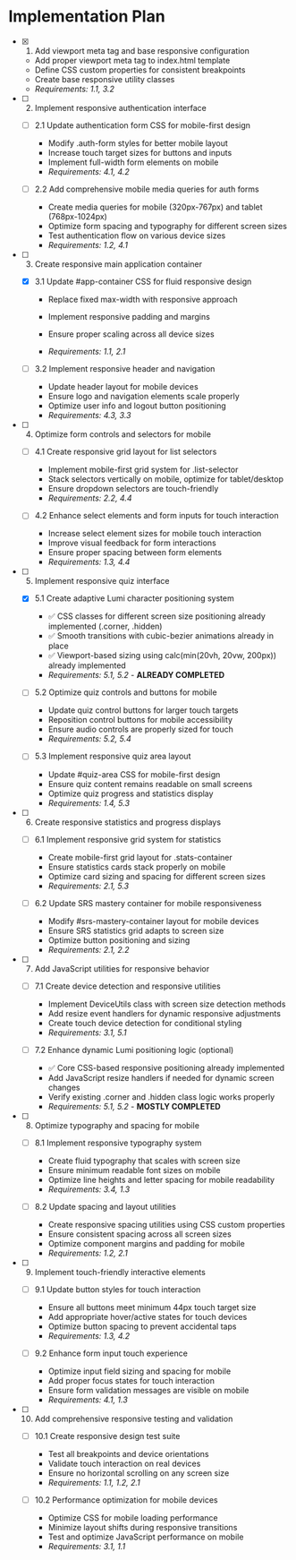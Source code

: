 # Implementation Plan

- [x] 1. Add viewport meta tag and base responsive configuration



  - Add proper viewport meta tag to index.html template
  - Define CSS custom properties for consistent breakpoints
  - Create base responsive utility classes
  - _Requirements: 1.1, 3.2_

- [ ] 2. Implement responsive authentication interface
  - [ ] 2.1 Update authentication form CSS for mobile-first design
    - Modify .auth-form styles for better mobile layout
    - Increase touch target sizes for buttons and inputs
    - Implement full-width form elements on mobile
    - _Requirements: 4.1, 4.2_

  - [ ] 2.2 Add comprehensive mobile media queries for auth forms
    - Create media queries for mobile (320px-767px) and tablet (768px-1024px)
    - Optimize form spacing and typography for different screen sizes
    - Test authentication flow on various device sizes
    - _Requirements: 1.2, 4.1_

- [ ] 3. Create responsive main application container
  - [x] 3.1 Update #app-container CSS for fluid responsive design



    - Replace fixed max-width with responsive approach
    - Implement responsive padding and margins
    - Ensure proper scaling across all device sizes



    - _Requirements: 1.1, 2.1_

  - [ ] 3.2 Implement responsive header and navigation
    - Update header layout for mobile devices
    - Ensure logo and navigation elements scale properly
    - Optimize user info and logout button positioning
    - _Requirements: 4.3, 3.3_

- [ ] 4. Optimize form controls and selectors for mobile
  - [ ] 4.1 Create responsive grid layout for list selectors
    - Implement mobile-first grid system for .list-selector
    - Stack selectors vertically on mobile, optimize for tablet/desktop
    - Ensure dropdown selectors are touch-friendly
    - _Requirements: 2.2, 4.4_

  - [ ] 4.2 Enhance select elements and form inputs for touch interaction
    - Increase select element sizes for mobile touch interaction
    - Improve visual feedback for form interactions
    - Ensure proper spacing between form elements
    - _Requirements: 1.3, 4.4_

- [ ] 5. Implement responsive quiz interface
  - [x] 5.1 Create adaptive Lumi character positioning system
    - ✅ CSS classes for different screen size positioning already implemented (.corner, .hidden)
    - ✅ Smooth transitions with cubic-bezier animations already in place
    - ✅ Viewport-based sizing using calc(min(20vh, 20vw, 200px)) already implemented
    - _Requirements: 5.1, 5.2_ - **ALREADY COMPLETED**

  - [ ] 5.2 Optimize quiz controls and buttons for mobile
    - Update quiz control buttons for larger touch targets
    - Reposition control buttons for mobile accessibility
    - Ensure audio controls are properly sized for touch
    - _Requirements: 5.2, 5.4_

  - [ ] 5.3 Implement responsive quiz area layout
    - Update #quiz-area CSS for mobile-first design
    - Ensure quiz content remains readable on small screens
    - Optimize quiz progress and statistics display
    - _Requirements: 1.4, 5.3_

- [ ] 6. Create responsive statistics and progress displays
  - [ ] 6.1 Implement responsive grid system for statistics
    - Create mobile-first grid layout for .stats-container
    - Ensure statistics cards stack properly on mobile
    - Optimize card sizing and spacing for different screen sizes
    - _Requirements: 2.1, 5.3_

  - [ ] 6.2 Update SRS mastery container for mobile responsiveness
    - Modify #srs-mastery-container layout for mobile devices
    - Ensure SRS statistics grid adapts to screen size
    - Optimize button positioning and sizing
    - _Requirements: 2.1, 2.2_

- [ ] 7. Add JavaScript utilities for responsive behavior
  - [ ] 7.1 Create device detection and responsive utilities
    - Implement DeviceUtils class with screen size detection methods
    - Add resize event handlers for dynamic responsive adjustments
    - Create touch device detection for conditional styling
    - _Requirements: 3.1, 5.1_

  - [ ] 7.2 Enhance dynamic Lumi positioning logic (optional)
    - ✅ Core CSS-based responsive positioning already implemented
    - Add JavaScript resize handlers if needed for dynamic screen changes
    - Verify existing .corner and .hidden class logic works properly
    - _Requirements: 5.1, 5.2_ - **MOSTLY COMPLETED**

- [ ] 8. Optimize typography and spacing for mobile
  - [ ] 8.1 Implement responsive typography system
    - Create fluid typography that scales with screen size
    - Ensure minimum readable font sizes on mobile
    - Optimize line heights and letter spacing for mobile readability
    - _Requirements: 3.4, 1.3_

  - [ ] 8.2 Update spacing and layout utilities
    - Create responsive spacing utilities using CSS custom properties
    - Ensure consistent spacing across all screen sizes
    - Optimize component margins and padding for mobile
    - _Requirements: 1.2, 2.1_

- [ ] 9. Implement touch-friendly interactive elements
  - [ ] 9.1 Update button styles for touch interaction
    - Ensure all buttons meet minimum 44px touch target size
    - Add appropriate hover/active states for touch devices
    - Optimize button spacing to prevent accidental taps
    - _Requirements: 1.3, 4.2_

  - [ ] 9.2 Enhance form input touch experience
    - Optimize input field sizing and spacing for mobile
    - Add proper focus states for touch interaction
    - Ensure form validation messages are visible on mobile
    - _Requirements: 4.1, 1.3_

- [ ] 10. Add comprehensive responsive testing and validation
  - [ ] 10.1 Create responsive design test suite
    - Test all breakpoints and device orientations
    - Validate touch interaction on real devices
    - Ensure no horizontal scrolling on any screen size
    - _Requirements: 1.1, 1.2, 2.1_

  - [ ] 10.2 Performance optimization for mobile devices
    - Optimize CSS for mobile loading performance
    - Minimize layout shifts during responsive transitions
    - Test and optimize JavaScript performance on mobile
    - _Requirements: 3.1, 1.1_